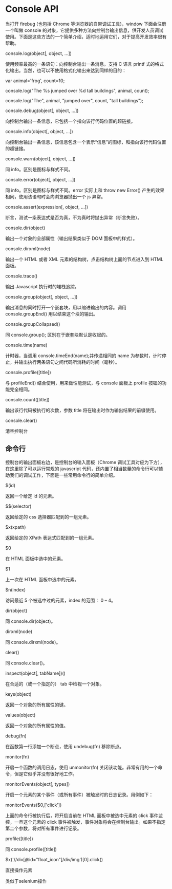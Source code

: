 

# Console API

当打开 firebug (也包括 Chrome 等浏览器的自带调试工具)，window 下面会注册一个叫做 console 的对象，它提供多种方法向控制台输出信息，供开发人员调试使用。下面是这些方法的一个简单介绍，适时地运用它们，对于提高开发效率很有帮助。

console.log(object[, object, ...])

使用频率最高的一条语句：向控制台输出一条消息。支持 C 语言 printf 式的格式化输出。当然，也可以不使用格式化输出来达到同样的目的：

var animal='frog', count=10;

console.log("The %s jumped over %d tall buildings", animal, count);

console.log("The", animal, "jumped over", count, "tall buildings");

console.debug(object[, object, ...])

向控制台输出一条信息，它包括一个指向该行代码位置的超链接。

console.info(object[, object, ...])

向控制台输出一条信息，该信息包含一个表示“信息”的图标，和指向该行代码位置的超链接。

console.warn(object[, object, ...])

同 info。区别是图标与样式不同。

console.error(object[, object, ...])

同 info。区别是图标与样式不同。error 实际上和 throw new Error() 产生的效果相同，使用该语句时会向浏览器抛出一个 js 异常。

console.assert(expression[, object, ...])

断言，测试一条表达式是否为真，不为真时将抛出异常（断言失败）。

console.dir(object)

输出一个对象的全部属性（输出结果类似于 DOM 面板中的样式）。

console.dirxml(node)

输出一个 HTML 或者 XML 元素的结构树，点击结构树上面的节点进入到 HTML 面板。

console.trace()

输出 Javascript 执行时的堆栈追踪。

console.group(object[, object, ...])

输出消息的同时打开一个嵌套块，用以缩进输出的内容。调用 console.groupEnd() 用以结束这个块的输出。

console.groupCollapsed()

同 console.group(); 区别在于嵌套块默认是收起的。

console.time(name)

计时器，当调用 console.timeEnd(name);并传递相同的 name 为参数时，计时停止，并输出执行两条语句之间代码所消耗的时间（毫秒）。

console.profile([title])

与 profileEnd() 结合使用，用来做性能测试，与 console 面板上 profile 按钮的功能完全相同。

console.count([title])

输出该行代码被执行的次数，参数 title 将在输出时作为输出结果的前缀使用。

console.clear()

清空控制台

## 命令行


控制台的输出面板右边，是控制台的输入面板（Chrome 调试工具对应为下方），在这里除了可以运行常规的 javascript 代码，还内置了相当数量的命令行可以辅助我们的调试工作，下面是一些常用命令行的简单介绍。

$(id)

返回一个给定 id 的元素。

$$(selector)

返回给定的 css 选择器匹配到的一组元素。

$x(xpath)

返回给定的 XPath 表达式匹配到的一组元素。

$0

在 HTML 面板中选中的元素。

$1

上一次在 HTML 面板中选中的元素。

$n(index)

访问最近 5 个被选中过的元素，index 的范围： 0 – 4。

dir(object)

同 console.dir(object)。

dirxml(node)

同 console.dirxml(node)。

clear()

同 console.clear()。

inspect(object[, tabName])()

在合适的（或一个指定的） tab 中检视一个对象。

keys(object)

返回一个对象的所有属性的键。

values(object)

返回一个对象的所有属性的值。

debug(fn)

在函数第一行添加一个断点，使用 undebug(fn) 移除断点。

monitor(fn)

开启一个函数的调用日志，使用 unmonitor(fn) 关闭该功能。非常有用的一个命令，但是它似乎并没有很好地工作。

monitorEvents(object[, types])

开启一个元素的某个事件（或所有事件）被触发时的日志记录。用例如下：

monitorEvents($0,['click'])

上面的命令行被执行后，将开启当前在 HTML 面板中被选中元素的 click 事件监控，一旦这个元素的 click 事件被触发，事件对象将会在控制台输出。如果不指定第二个参数，将对所有事件进行记录。

profile([title])

同 console.profile([title])




$x('//div[@id="float_icon"]/div/img')[0].click()

直接操作元素

类似于selenium操作


